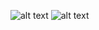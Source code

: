 ![alt text](https://user-images.githubusercontent.com/70604577/160036623-8bde6501-5ee6-4577-92a4-6ffbc02e858b.png)
![alt text](https://user-images.githubusercontent.com/70604577/160036632-89153aef-a2ab-40a4-9fd8-7684513deedc.png)
